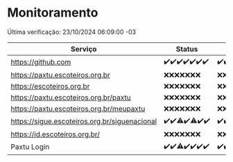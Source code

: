 # Monitoramento

Última verificação: 23/10/2024 06:09:00 -03

|Serviço|Status|Últimas 24h|
|---|---|---|
|https://github.com|<span title="2024-10-16: OK=23">✔️</span><span title="2024-10-17: OK=23">✔️</span><span title="2024-10-18: OK=23">✔️</span><span title="2024-10-19: OK=23">✔️</span><span title="2024-10-20: OK=23">✔️</span><span title="2024-10-21: OK=23">✔️</span><span title="2024-10-22: OK=9">✔️</span>|<span title="22/10/2024 07:08:00 -03 : 200">✔️</span><span title="22/10/2024 08:07:00 -03 : 200">✔️</span><span title="22/10/2024 09:15:00 -03 : 200">✔️</span><span title="22/10/2024 10:18:00 -03 : 200">✔️</span><span title="22/10/2024 11:08:00 -03 : 200">✔️</span><span title="22/10/2024 12:08:00 -03 : 200">✔️</span><span title="22/10/2024 13:10:00 -03 : 200">✔️</span><span title="22/10/2024 14:07:00 -03 : 200">✔️</span><span title="22/10/2024 15:11:00 -03 : 200">✔️</span><span title="22/10/2024 16:07:00 -03 : 200">✔️</span><span title="22/10/2024 17:09:00 -03 : 200">✔️</span><span title="22/10/2024 18:07:00 -03 : 200">✔️</span><span title="22/10/2024 19:08:00 -03 : 200">✔️</span><span title="22/10/2024 20:09:00 -03 : 200">✔️</span><span title="22/10/2024 21:39:00 -03 : 200">✔️</span><span title="22/10/2024 23:10:00 -03 : 200">✔️</span><span title="23/10/2024 00:14:00 -03 : 200">✔️</span><span title="23/10/2024 01:10:00 -03 : 200">✔️</span><span title="23/10/2024 02:08:00 -03 : 200">✔️</span><span title="23/10/2024 03:12:00 -03 : 200">✔️</span><span title="23/10/2024 04:08:00 -03 : 200">✔️</span><span title="23/10/2024 05:11:00 -03 : 200">✔️</span><span title="23/10/2024 06:09:00 -03 : 200">✔️</span>|
|https://paxtu.escoteiros.org.br|<span title="2024-10-16: Falhas=23">❌</span><span title="2024-10-17: Falhas=23">❌</span><span title="2024-10-18: Falhas=23">❌</span><span title="2024-10-19: Falhas=23">❌</span><span title="2024-10-20: Falhas=23">❌</span><span title="2024-10-21: Falhas=23">❌</span><span title="2024-10-22: Falhas=9">❌</span>|<span title="22/10/2024 07:08:00 -03 : 403">❌</span><span title="22/10/2024 08:07:00 -03 : 403">❌</span><span title="22/10/2024 09:15:00 -03 : 403">❌</span><span title="22/10/2024 10:18:00 -03 : 403">❌</span><span title="22/10/2024 11:08:00 -03 : 403">❌</span><span title="22/10/2024 12:08:00 -03 : 403">❌</span><span title="22/10/2024 13:10:00 -03 : 403">❌</span><span title="22/10/2024 14:07:00 -03 : 403">❌</span><span title="22/10/2024 15:11:00 -03 : 403">❌</span><span title="22/10/2024 16:07:00 -03 : 403">❌</span><span title="22/10/2024 17:09:00 -03 : 403">❌</span><span title="22/10/2024 18:07:00 -03 : 403">❌</span><span title="22/10/2024 19:08:00 -03 : 403">❌</span><span title="22/10/2024 20:09:00 -03 : 403">❌</span><span title="22/10/2024 21:39:00 -03 : 403">❌</span><span title="22/10/2024 23:10:00 -03 : 403">❌</span><span title="23/10/2024 00:14:00 -03 : 403">❌</span><span title="23/10/2024 01:10:00 -03 : 403">❌</span><span title="23/10/2024 02:09:00 -03 : 403">❌</span><span title="23/10/2024 03:12:00 -03 : 403">❌</span><span title="23/10/2024 04:08:00 -03 : 403">❌</span><span title="23/10/2024 05:11:00 -03 : 403">❌</span><span title="23/10/2024 06:09:00 -03 : 403">❌</span>|
|https://escoteiros.org.br|<span title="2024-10-16: Falhas=23">❌</span><span title="2024-10-17: Falhas=23">❌</span><span title="2024-10-18: Falhas=23">❌</span><span title="2024-10-19: Falhas=23">❌</span><span title="2024-10-20: Falhas=23">❌</span><span title="2024-10-21: Falhas=23">❌</span><span title="2024-10-22: Falhas=9">❌</span>|<span title="22/10/2024 07:08:00 -03 : 403">❌</span><span title="22/10/2024 08:07:00 -03 : 403">❌</span><span title="22/10/2024 09:15:00 -03 : 403">❌</span><span title="22/10/2024 10:18:00 -03 : 403">❌</span><span title="22/10/2024 11:08:00 -03 : 403">❌</span><span title="22/10/2024 12:08:00 -03 : 403">❌</span><span title="22/10/2024 13:10:00 -03 : 403">❌</span><span title="22/10/2024 14:07:00 -03 : 403">❌</span><span title="22/10/2024 15:11:00 -03 : 403">❌</span><span title="22/10/2024 16:07:00 -03 : 403">❌</span><span title="22/10/2024 17:09:00 -03 : 403">❌</span><span title="22/10/2024 18:07:00 -03 : 403">❌</span><span title="22/10/2024 19:08:00 -03 : 403">❌</span><span title="22/10/2024 20:09:00 -03 : 403">❌</span><span title="22/10/2024 21:39:00 -03 : 403">❌</span><span title="22/10/2024 23:10:00 -03 : 403">❌</span><span title="23/10/2024 00:14:00 -03 : 403">❌</span><span title="23/10/2024 01:10:00 -03 : 403">❌</span><span title="23/10/2024 02:09:00 -03 : 403">❌</span><span title="23/10/2024 03:12:00 -03 : 403">❌</span><span title="23/10/2024 04:08:00 -03 : 403">❌</span><span title="23/10/2024 05:11:00 -03 : 403">❌</span><span title="23/10/2024 06:09:00 -03 : 403">❌</span>|
|https://paxtu.escoteiros.org.br/paxtu|<span title="2024-10-16: Falhas=23">❌</span><span title="2024-10-17: Falhas=23">❌</span><span title="2024-10-18: Falhas=23">❌</span><span title="2024-10-19: Falhas=23">❌</span><span title="2024-10-20: Falhas=23">❌</span><span title="2024-10-21: Falhas=23">❌</span><span title="2024-10-22: Falhas=9">❌</span>|<span title="22/10/2024 07:08:00 -03 : 403">❌</span><span title="22/10/2024 08:07:00 -03 : 403">❌</span><span title="22/10/2024 09:15:00 -03 : 403">❌</span><span title="22/10/2024 10:18:00 -03 : 403">❌</span><span title="22/10/2024 11:08:00 -03 : 403">❌</span><span title="22/10/2024 12:08:00 -03 : 403">❌</span><span title="22/10/2024 13:10:00 -03 : 403">❌</span><span title="22/10/2024 14:07:00 -03 : 403">❌</span><span title="22/10/2024 15:11:00 -03 : 403">❌</span><span title="22/10/2024 16:07:00 -03 : 403">❌</span><span title="22/10/2024 17:09:00 -03 : 403">❌</span><span title="22/10/2024 18:07:00 -03 : 403">❌</span><span title="22/10/2024 19:08:00 -03 : 403">❌</span><span title="22/10/2024 20:09:00 -03 : 403">❌</span><span title="22/10/2024 21:39:00 -03 : 403">❌</span><span title="22/10/2024 23:11:00 -03 : 403">❌</span><span title="23/10/2024 00:14:00 -03 : 403">❌</span><span title="23/10/2024 01:10:00 -03 : 403">❌</span><span title="23/10/2024 02:09:00 -03 : 403">❌</span><span title="23/10/2024 03:12:00 -03 : 403">❌</span><span title="23/10/2024 04:08:00 -03 : 403">❌</span><span title="23/10/2024 05:11:00 -03 : 403">❌</span><span title="23/10/2024 06:09:00 -03 : 403">❌</span>|
|https://paxtu.escoteiros.org.br/meupaxtu|<span title="2024-10-16: Falhas=23">❌</span><span title="2024-10-17: Falhas=23">❌</span><span title="2024-10-18: Falhas=23">❌</span><span title="2024-10-19: Falhas=23">❌</span><span title="2024-10-20: Falhas=23">❌</span><span title="2024-10-21: Falhas=23">❌</span><span title="2024-10-22: Falhas=9">❌</span>|<span title="22/10/2024 07:08:00 -03 : 403">❌</span><span title="22/10/2024 08:07:00 -03 : 403">❌</span><span title="22/10/2024 09:15:00 -03 : 403">❌</span><span title="22/10/2024 10:18:00 -03 : 403">❌</span><span title="22/10/2024 11:08:00 -03 : 403">❌</span><span title="22/10/2024 12:08:00 -03 : 403">❌</span><span title="22/10/2024 13:10:00 -03 : 403">❌</span><span title="22/10/2024 14:07:00 -03 : 403">❌</span><span title="22/10/2024 15:11:00 -03 : 403">❌</span><span title="22/10/2024 16:07:00 -03 : 403">❌</span><span title="22/10/2024 17:09:00 -03 : 403">❌</span><span title="22/10/2024 18:07:00 -03 : 403">❌</span><span title="22/10/2024 19:08:00 -03 : 403">❌</span><span title="22/10/2024 20:09:00 -03 : 403">❌</span><span title="22/10/2024 21:39:00 -03 : 403">❌</span><span title="22/10/2024 23:11:00 -03 : 403">❌</span><span title="23/10/2024 00:14:00 -03 : 403">❌</span><span title="23/10/2024 01:10:00 -03 : 403">❌</span><span title="23/10/2024 02:09:00 -03 : 403">❌</span><span title="23/10/2024 03:12:00 -03 : 403">❌</span><span title="23/10/2024 04:08:00 -03 : 403">❌</span><span title="23/10/2024 05:11:00 -03 : 403">❌</span><span title="23/10/2024 06:09:00 -03 : 403">❌</span>|
|https://sigue.escoteiros.org.br/siguenacional|<span title="2024-10-16: OK=23">✔️</span><span title="2024-10-17: OK=23">✔️</span><span title="2024-10-18: OK=18, Falhas=5">⚠️</span><span title="2024-10-19: OK=23">✔️</span><span title="2024-10-20: OK=22, Falhas=1">⚠️</span><span title="2024-10-21: OK=23">✔️</span><span title="2024-10-22: OK=9">✔️</span>|<span title="22/10/2024 07:08:00 -03 : 200">✔️</span><span title="22/10/2024 08:07:00 -03 : 200">✔️</span><span title="22/10/2024 09:15:00 -03 : 200">✔️</span><span title="22/10/2024 10:18:00 -03 : 200">✔️</span><span title="22/10/2024 11:08:00 -03 : 200">✔️</span><span title="22/10/2024 12:08:00 -03 : 200">✔️</span><span title="22/10/2024 13:10:00 -03 : 200">✔️</span><span title="22/10/2024 14:07:00 -03 : 200">✔️</span><span title="22/10/2024 15:11:00 -03 : 200">✔️</span><span title="22/10/2024 16:07:00 -03 : 200">✔️</span><span title="22/10/2024 17:09:00 -03 : 200">✔️</span><span title="22/10/2024 18:07:00 -03 : 200">✔️</span><span title="22/10/2024 19:08:00 -03 : 200">✔️</span><span title="22/10/2024 20:09:00 -03 : 200">✔️</span><span title="22/10/2024 21:39:00 -03 : 200">✔️</span><span title="22/10/2024 23:11:00 -03 : 200">✔️</span><span title="23/10/2024 00:14:00 -03 : 200">✔️</span><span title="23/10/2024 01:10:00 -03 : 200">✔️</span><span title="23/10/2024 02:09:00 -03 : 200">✔️</span><span title="23/10/2024 03:12:00 -03 : 200">✔️</span><span title="23/10/2024 04:08:00 -03 : 200">✔️</span><span title="23/10/2024 05:11:00 -03 : 200">✔️</span><span title="23/10/2024 06:09:00 -03 : 200">✔️</span>|
|https://id.escoteiros.org.br/|<span title="2024-10-16: Falhas=23">❌</span><span title="2024-10-17: Falhas=23">❌</span><span title="2024-10-18: Falhas=23">❌</span><span title="2024-10-19: Falhas=23">❌</span><span title="2024-10-20: Falhas=23">❌</span><span title="2024-10-21: Falhas=23">❌</span><span title="2024-10-22: Falhas=9">❌</span>|<span title="22/10/2024 07:08:00 -03 : 403">❌</span><span title="22/10/2024 08:07:00 -03 : 403">❌</span><span title="22/10/2024 09:15:00 -03 : 403">❌</span><span title="22/10/2024 10:18:00 -03 : 403">❌</span><span title="22/10/2024 11:08:00 -03 : 403">❌</span><span title="22/10/2024 12:08:00 -03 : 403">❌</span><span title="22/10/2024 13:10:00 -03 : 403">❌</span><span title="22/10/2024 14:07:00 -03 : 403">❌</span><span title="22/10/2024 15:11:00 -03 : 403">❌</span><span title="22/10/2024 16:07:00 -03 : 403">❌</span><span title="22/10/2024 17:09:00 -03 : 403">❌</span><span title="22/10/2024 18:07:00 -03 : 403">❌</span><span title="22/10/2024 19:08:00 -03 : 403">❌</span><span title="22/10/2024 20:09:00 -03 : 403">❌</span><span title="22/10/2024 21:39:00 -03 : 403">❌</span><span title="22/10/2024 23:11:00 -03 : 403">❌</span><span title="23/10/2024 00:14:00 -03 : 403">❌</span><span title="23/10/2024 01:10:00 -03 : 403">❌</span><span title="23/10/2024 02:09:00 -03 : 403">❌</span><span title="23/10/2024 03:12:00 -03 : 403">❌</span><span title="23/10/2024 04:08:00 -03 : 403">❌</span><span title="23/10/2024 05:11:00 -03 : 403">❌</span><span title="23/10/2024 06:09:00 -03 : 403">❌</span>|
|Paxtu Login|<span title="2024-10-16: OK=23">✔️</span><span title="2024-10-17: OK=23">✔️</span><span title="2024-10-18: OK=21, Falhas=2">⚠️</span><span title="2024-10-19: OK=23">✔️</span><span title="2024-10-20: OK=23">✔️</span><span title="2024-10-21: OK=23">✔️</span><span title="2024-10-22: OK=9">✔️</span>|<span title="22/10/2024 07:08:00 -03 : 200">✔️</span><span title="22/10/2024 08:07:00 -03 : 200">✔️</span><span title="22/10/2024 09:15:00 -03 : 200">✔️</span><span title="22/10/2024 10:18:00 -03 : 200">✔️</span><span title="22/10/2024 11:08:00 -03 : 200">✔️</span><span title="22/10/2024 12:08:00 -03 : 200">✔️</span><span title="22/10/2024 13:10:00 -03 : 200">✔️</span><span title="22/10/2024 14:07:00 -03 : 200">✔️</span><span title="22/10/2024 15:11:00 -03 : 200">✔️</span><span title="22/10/2024 16:07:00 -03 : 200">✔️</span><span title="22/10/2024 17:09:00 -03 : 200">✔️</span><span title="22/10/2024 18:07:00 -03 : 200">✔️</span><span title="22/10/2024 19:08:00 -03 : 200">✔️</span><span title="22/10/2024 20:09:00 -03 : 200">✔️</span><span title="22/10/2024 21:39:00 -03 : 200">✔️</span><span title="22/10/2024 23:11:00 -03 : 200">✔️</span><span title="23/10/2024 00:14:00 -03 : 200">✔️</span><span title="23/10/2024 01:10:00 -03 : 200">✔️</span><span title="23/10/2024 02:09:00 -03 : 200">✔️</span><span title="23/10/2024 03:12:00 -03 : 200">✔️</span><span title="23/10/2024 04:08:00 -03 : 200">✔️</span><span title="23/10/2024 05:11:00 -03 : 200">✔️</span><span title="23/10/2024 06:09:00 -03 : 200">✔️</span>|
